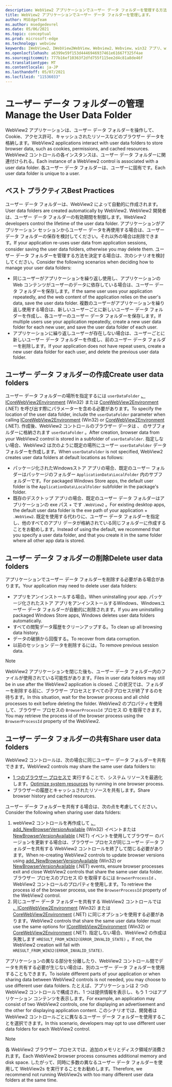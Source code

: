 ```yaml
---
description: WebView2 アプリケーションでユーザー データ フォルダーを管理する方法について説明します。
title: WebView2 アプリケーションでユーザー データ フォルダーを管理します。
author: MSEdgeTeam
ms.author: msedgedevrel
ms.date: 05/06/2021
ms.topic: conceptual
ms.prod: microsoft-edge
ms.technology: webview
keywords: IWebView2、IWebView2WebView、Webview2、Webview、win32 アプリ、win32、edge、ICoreWebView2、ICoreWebView2Host、ブラウザー コントロール、エッジ html、ユーザー データ フォルダー
ms.openlocfilehash: a6399e59f153d4446946937461e61667f325f4ae
ms.sourcegitcommit: 777b16ef10363f2dfd755f115ee2d4c81a8de46f
ms.translationtype: MT
ms.contentlocale: ja-JP
ms.lasthandoff: 05/07/2021
ms.locfileid: "11536033"
---
```

# <a name="manage-the-user-data-folder"></a><span data-ttu-id="2d0d1-104">ユーザー データ フォルダーの管理</span><span class="sxs-lookup"><span data-stu-id="2d0d1-104">Manage the User Data Folder</span></span>  

<span data-ttu-id="2d0d1-105">WebView2 アプリケーションは、ユーザー データ フォルダーを操作して、Cookie、アクセス許可、キャッシュされたリソースなどのブラウザー データを格納します。</span><span class="sxs-lookup"><span data-stu-id="2d0d1-105">WebView2 applications interact with user data folders to store browser data, such as cookies, permissions, and cached resources.</span></span>  <span data-ttu-id="2d0d1-106">WebView2 コントロールの各インスタンスは、ユーザー データ フォルダーに関連付けられる。</span><span class="sxs-lookup"><span data-stu-id="2d0d1-106">Each instance of a WebView2 control is associated with a user data folder.</span></span>  <span data-ttu-id="2d0d1-107">各ユーザー データ フォルダーは、ユーザーに固有です。</span><span class="sxs-lookup"><span data-stu-id="2d0d1-107">Each user data folder is unique to a user.</span></span>  

## <a name="best-practices"></a><span data-ttu-id="2d0d1-108">ベスト プラクティス</span><span class="sxs-lookup"><span data-stu-id="2d0d1-108">Best Practices</span></span>  

<span data-ttu-id="2d0d1-109">ユーザー データ フォルダーは、WebView2 によって自動的に作成されます。</span><span class="sxs-lookup"><span data-stu-id="2d0d1-109">User data folders are created automatically by WebView2.</span></span>  <span data-ttu-id="2d0d1-110">WebView2 開発者は、ユーザー データ フォルダーの有効期間を制御します。</span><span class="sxs-lookup"><span data-stu-id="2d0d1-110">WebView2 developers control the lifetime of the user data folder.</span></span>  <span data-ttu-id="2d0d1-111">アプリケーションがアプリケーション セッションからユーザー データを再使用する場合は、ユーザー データ フォルダーの保存を検討してください。それ以外の場合は削除できます。</span><span class="sxs-lookup"><span data-stu-id="2d0d1-111">If your application re-uses user data from application sessions, consider saving the user data folders, otherwise you may delete them.</span></span>  <span data-ttu-id="2d0d1-112">ユーザー データ フォルダーを管理する方法を決定する場合は、次のシナリオを検討してください。</span><span class="sxs-lookup"><span data-stu-id="2d0d1-112">Consider the following scenarios when deciding how to manage your user data folders:</span></span>  

*   <span data-ttu-id="2d0d1-113">同じユーザーがアプリケーションを繰り返し使用し、アプリケーションの Web コンテンツがユーザーのデータに依存している場合は、ユーザー データ フォルダーを保存します。</span><span class="sxs-lookup"><span data-stu-id="2d0d1-113">If the same user uses your application repeatedly, and the web content of the application relies on the user's data, save the user data folder.</span></span>  <span data-ttu-id="2d0d1-114">複数のユーザーがアプリケーションを繰り返し使用する場合は、新しいユーザーごとに新しいユーザー データ フォルダーを作成し、各ユーザーのユーザー データ フォルダーを保存します。</span><span class="sxs-lookup"><span data-stu-id="2d0d1-114">If multiple users use your application repeatedly, create a new user data folder for each new user, and save the user data folder of each user.</span></span>
*   <span data-ttu-id="2d0d1-115">アプリケーションに繰り返しユーザーが存在しない場合は、ユーザーごとに新しいユーザー データ フォルダーを作成し、前のユーザー データ フォルダーを削除します。</span><span class="sxs-lookup"><span data-stu-id="2d0d1-115">If your application does not have repeat users, create a new user data folder for each user, and delete the previous user data folder.</span></span>  
    
## <a name="create-user-data-folders"></a><span data-ttu-id="2d0d1-116">ユーザー データ フォルダーの作成</span><span class="sxs-lookup"><span data-stu-id="2d0d1-116">Create user data folders</span></span>  

<span data-ttu-id="2d0d1-117">ユーザー データ フォルダーの場所を指定するには `userDataFolder` [、ICoreWebView2Environment](/microsoft-edge/webview2/reference/win32/icorewebview2environment) \(Win32\) または [CoreWebView2Environment](/dotnet/api/microsoft.web.webview2.core.corewebview2environment) \(.NET\) を呼び出す際にパラメーターを含める必要があります。</span><span class="sxs-lookup"><span data-stu-id="2d0d1-117">To specify the location of the user data folder, include the `userDataFolder` parameter when calling [ICoreWebView2Environment](/microsoft-edge/webview2/reference/win32/icorewebview2environment) \(Win32\) or [CoreWebView2Environment](/dotnet/api/microsoft.web.webview2.core.corewebview2environment) \(.NET\).</span></span>  <span data-ttu-id="2d0d1-118">作成後、WebView2 コントロールのブラウザー データは 、 のサブフォルダーに格納されます `userDataFolder` 。</span><span class="sxs-lookup"><span data-stu-id="2d0d1-118">After creation, browser data from your WebView2 control is stored in a subfolder of `userDataFolder`.</span></span>  <span data-ttu-id="2d0d1-119">指定しない場合、WebView2 は次のように既定の場所にユーザー `userDataFolder` データ フォルダーを作成します。</span><span class="sxs-lookup"><span data-stu-id="2d0d1-119">When `userDataFolder` is not specified, WebView2 creates user data folders at default locations as follows:</span></span>  

*   <span data-ttu-id="2d0d1-120">パッケージ化されたWindowsストア アプリの場合、既定のユーザー フォルダーはパッケージのフォルダー `ApplicationData\LocalFolder` 内のサブフォルダーです。</span><span class="sxs-lookup"><span data-stu-id="2d0d1-120">For packaged Windows Store apps, the default user folder is the `ApplicationData\LocalFolder` subfolder in the package's  folder.</span></span>  
*   <span data-ttu-id="2d0d1-121">既存のデスクトップ アプリの場合、既定のユーザー データ フォルダーはアプリケーションの exe パス + です `.WebView2` 。</span><span class="sxs-lookup"><span data-stu-id="2d0d1-121">For existing desktop apps, the default user data folder is the exe path of your application + `.WebView2`.</span></span>  <span data-ttu-id="2d0d1-122">既定を使用する代わりに、ユーザー データ フォルダーを指定し、他のすべてのアプリ データが格納されている同じフォルダーに作成することをお勧めします。</span><span class="sxs-lookup"><span data-stu-id="2d0d1-122">Instead of using the default, we recommend that you specify a user data folder, and that you create it in the same folder where all other app data is stored.</span></span>  
    
## <a name="delete-user-data-folders"></a><span data-ttu-id="2d0d1-123">ユーザー データ フォルダーの削除</span><span class="sxs-lookup"><span data-stu-id="2d0d1-123">Delete user data folders</span></span>  

<span data-ttu-id="2d0d1-124">アプリケーションでユーザー データ フォルダーを削除する必要がある場合があります。</span><span class="sxs-lookup"><span data-stu-id="2d0d1-124">Your application may need to delete user data folders:</span></span>  

*   <span data-ttu-id="2d0d1-125">アプリをアンインストールする場合。</span><span class="sxs-lookup"><span data-stu-id="2d0d1-125">When uninstalling your app.</span></span>  <span data-ttu-id="2d0d1-126">パッケージ化されたストア アプリをアンインストールするWindows、Windowsユーザー データ フォルダーが自動的に削除されます。</span><span class="sxs-lookup"><span data-stu-id="2d0d1-126">If you are uninstalling packaged Windows Store apps, Windows deletes user data folders automatically.</span></span>  
*   <span data-ttu-id="2d0d1-127">すべての閲覧データ履歴をクリーンアップする。</span><span class="sxs-lookup"><span data-stu-id="2d0d1-127">To clean up all browsing data history.</span></span>  
*   <span data-ttu-id="2d0d1-128">データの破損から回復する。</span><span class="sxs-lookup"><span data-stu-id="2d0d1-128">To recover from data corruption.</span></span>  
*   <span data-ttu-id="2d0d1-129">以前のセッション データを削除するには。</span><span class="sxs-lookup"><span data-stu-id="2d0d1-129">To remove previous session data.</span></span>  
    
> [!NOTE]
> <span data-ttu-id="2d0d1-130">WebView2 アプリケーションを閉じた後も、ユーザー データ フォルダー内のファイルが使用されている可能性があります。</span><span class="sxs-lookup"><span data-stu-id="2d0d1-130">Files in user data folders may still be in use after the WebView2 application is closed.</span></span>  <span data-ttu-id="2d0d1-131">この状況では、フォルダーを削除する前に、ブラウザー プロセスとすべての子プロセスが終了するのを待ちます。</span><span class="sxs-lookup"><span data-stu-id="2d0d1-131">In this situation, wait for the browser process and all child processes to exit before deleting the folder.</span></span>  <span data-ttu-id="2d0d1-132">WebView2 のプロパティを使用して、ブラウザー プロセスの `BrowserProcessId` プロセス ID を取得できます。</span><span class="sxs-lookup"><span data-stu-id="2d0d1-132">You may retrieve the process id of the browser process using the `BrowserProcessId` property of the WebView2.</span></span>  

## <a name="share-user-data-folders"></a><span data-ttu-id="2d0d1-133">ユーザー データ フォルダーの共有</span><span class="sxs-lookup"><span data-stu-id="2d0d1-133">Share user data folders</span></span>  

<span data-ttu-id="2d0d1-134">WebView2 コントロールは、次の場合に同じユーザー データ フォルダーを共有できます。</span><span class="sxs-lookup"><span data-stu-id="2d0d1-134">WebView2 controls may share the same user data folders to:</span></span>  

*   <span data-ttu-id="2d0d1-135">[1 つのブラウザー プロセスで](../concepts/process-model.md) 実行することで、システム リソースを最適化します。</span><span class="sxs-lookup"><span data-stu-id="2d0d1-135">[Optimize system resources](../concepts/process-model.md) by running in one browser process.</span></span>  
*   <span data-ttu-id="2d0d1-136">ブラウザーの履歴とキャッシュされたリソースを共有します。</span><span class="sxs-lookup"><span data-stu-id="2d0d1-136">Share browser history and cached resources.</span></span>  
    
<span data-ttu-id="2d0d1-137">ユーザー データ フォルダーを共有する場合は、次の点を考慮してください。</span><span class="sxs-lookup"><span data-stu-id="2d0d1-137">Consider the following when sharing user data folders:</span></span>  

1.  <span data-ttu-id="2d0d1-138">webView2 コントロールを再作成して [、add_NewBrowserVersionAvailable](/microsoft-edge/webview2/reference/win32/icorewebview2environment#add_newbrowserversionavailable) \(Win32\) イベントまたは [NewBrowserVersionAvailable](/dotnet/api/microsoft.web.webview2.core.corewebview2environment.newbrowserversionavailable) \(.NET\) イベントを使用してブラウザー のバージョンを更新する場合は、ブラウザー プロセスが同じユーザー データ フォルダーを共有する WebView2 コントロールを終了して閉じる必要があります。</span><span class="sxs-lookup"><span data-stu-id="2d0d1-138">When re-creating WebView2 controls to update browser versions using [add_NewBrowserVersionAvailable](/microsoft-edge/webview2/reference/win32/icorewebview2environment#add_newbrowserversionavailable) \(Win32\) or [NewBrowserVersionAvailable](/dotnet/api/microsoft.web.webview2.core.corewebview2environment.newbrowserversionavailable) \(.NET\) events, ensure browser processes exit and close WebView2 controls that share the same user data folder.</span></span>  <span data-ttu-id="2d0d1-139">ブラウザー プロセスのプロセス ID を取得するには `BrowserProcessId` 、WebView2 コントロールのプロパティを使用します。</span><span class="sxs-lookup"><span data-stu-id="2d0d1-139">To retrieve the process id of the browser process, use the `BrowserProcessId` property of the WebView2 control.</span></span>  
1.  <span data-ttu-id="2d0d1-140">同じユーザー データ フォルダーを共有する WebView2 コントロールでは [、ICoreWebView2Environment](/microsoft-edge/webview2/reference/win32/icorewebview2environment) \(Win32\) または [CoreWebView2Environment](/dotnet/api/microsoft.web.webview2.core.corewebview2environment) \(.NET\) に同じオプションを使用する必要があります。</span><span class="sxs-lookup"><span data-stu-id="2d0d1-140">WebView2 controls that share the same user data folder must use the same options for [ICoreWebView2Environment](/microsoft-edge/webview2/reference/win32/icorewebview2environment) \(Win32\) or [CoreWebView2Environment](/dotnet/api/microsoft.web.webview2.core.corewebview2environment) \(.NET\).</span></span>  <span data-ttu-id="2d0d1-141">指定しない場合、WebView2 の作成は失敗します `HRESULT_FROM_WIN32(ERROR_INVALID_STATE)` 。</span><span class="sxs-lookup"><span data-stu-id="2d0d1-141">If not, the WebView2 creation will fail with `HRESULT_FROM_WIN32(ERROR_INVALID_STATE)`.</span></span>  
    
<span data-ttu-id="2d0d1-142">アプリケーションの異なる部分を分離したり、WebView2 コントロール間でデータを共有する必要が生じない場合は、別のユーザー データ フォルダーを使用することもできます。</span><span class="sxs-lookup"><span data-stu-id="2d0d1-142">To isolate different parts of your application or when sharing data between WebView2 controls is not needed, you may choose to use different user data folders.</span></span>  <span data-ttu-id="2d0d1-143">たとえば、アプリケーションは 2 つの WebView2 コントロールで構成され、1 つは提供情報を表示し、もう 1 つはアプリケーション コンテンツを表示します。</span><span class="sxs-lookup"><span data-stu-id="2d0d1-143">For example, an application may consist of two WebView2 controls, one for displaying an advertisement and the other for displaying application content.</span></span>  <span data-ttu-id="2d0d1-144">このシナリオでは、開発者は WebView2 コントロールごとに異なるユーザー データ フォルダーを使用することを選択できます。</span><span class="sxs-lookup"><span data-stu-id="2d0d1-144">In this scenario, developers may opt to use different user data folders for each WebView2 control.</span></span>  

> [!NOTE]
> <span data-ttu-id="2d0d1-145">各 WebView2 ブラウザー プロセスでは、追加のメモリとディスク領域が消費されます。</span><span class="sxs-lookup"><span data-stu-id="2d0d1-145">Each WebView2 browser process consumes additional memory and disk space.</span></span>  <span data-ttu-id="2d0d1-146">したがって、同時に多数の異なるユーザー データ フォルダーを使用して WebView2s を実行することをお勧めします。</span><span class="sxs-lookup"><span data-stu-id="2d0d1-146">Therefore, we recommend not running WebView2s with too many different user data folders at the same time.</span></span>  
